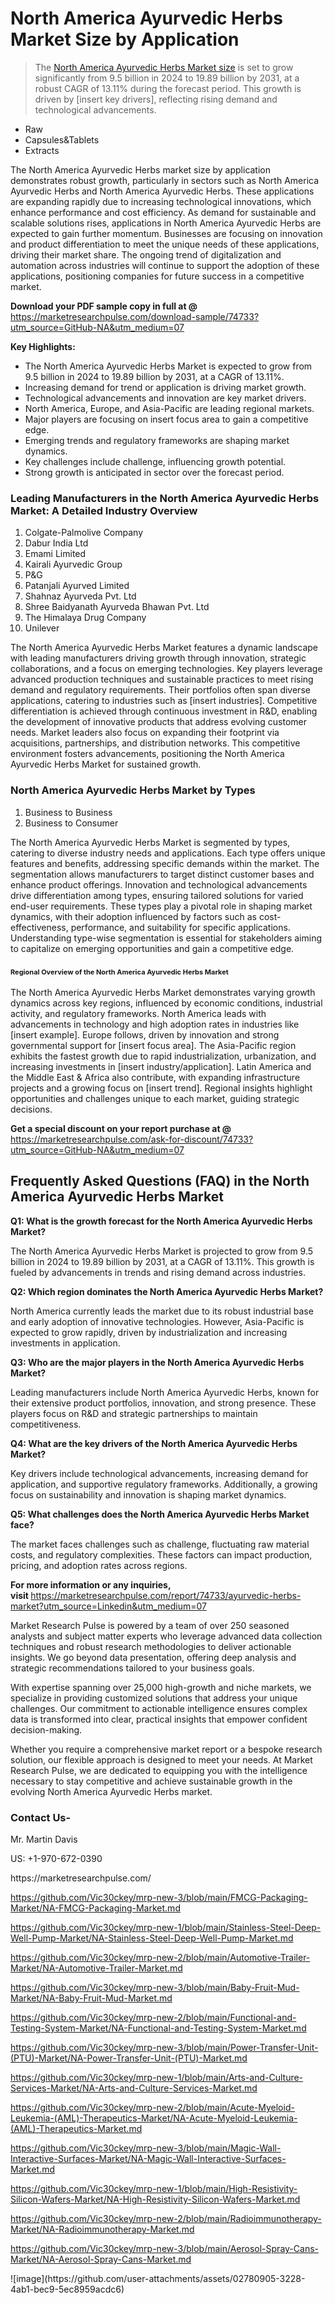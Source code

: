 <h1>North America Ayurvedic Herbs Market&nbsp;Size by Application</h1><blockquote><p>The <a href="https://marketresearchpulse.com/download-sample/74733?utm_source=GitHub-NA&amp;utm_medium=07">North America Ayurvedic Herbs Market size</a> is set to grow significantly from 9.5 billion in 2024 to 19.89 billion by 2031, at a robust CAGR of 13.11% during the forecast period. This growth is driven by [insert key drivers], reflecting rising demand and technological advancements.</p></blockquote><ul><li>Raw<li> Capsules&Tablets<li> Extracts</li></ul><p>The North America Ayurvedic Herbs market size by application demonstrates robust growth, particularly in sectors such as North America Ayurvedic Herbs and North America Ayurvedic Herbs. These applications are expanding rapidly due to increasing technological innovations, which enhance performance and cost efficiency. As demand for sustainable and scalable solutions rises, applications in North America Ayurvedic Herbs are expected to gain further momentum. Businesses are focusing on innovation and product differentiation to meet the unique needs of these applications, driving their market share. The ongoing trend of digitalization and automation across industries will continue to support the adoption of these applications, positioning companies for future success in a competitive market.</p><p><strong>Download your PDF sample copy in full at @ </strong><a href="https://marketresearchpulse.com/download-sample/74733?utm_source=GitHub-NA&amp;utm_medium=07">https://marketresearchpulse.com/download-sample/74733?utm_source=GitHub-NA&amp;utm_medium=07</a></p><p><strong>Key Highlights: </strong></p><ul><li>The North America Ayurvedic Herbs Market is expected to grow from 9.5 billion in 2024 to 19.89 billion by 2031, at a CAGR of 13.11%.</li><li>Increasing demand for trend or application is driving market growth.</li><li>Technological advancements and innovation are key market drivers.</li><li>North America, Europe, and Asia-Pacific are leading regional markets.</li><li>Major players are focusing on insert focus area to gain a competitive edge.</li><li>Emerging trends and regulatory frameworks are shaping market dynamics.</li><li>Key challenges include challenge, influencing growth potential.</li><li>Strong growth is anticipated in sector over the forecast period.</li></ul><h3>Leading Manufacturers in the North America Ayurvedic Herbs Market: A Detailed Industry Overview</h3><ol><li>Colgate-Palmolive Company</li><li>Dabur India Ltd</li><li>Emami Limited</li><li>Kairali Ayurvedic Group</li><li>P&G</li><li>Patanjali Ayurved Limited</li><li>Shahnaz Ayurveda Pvt. Ltd</li><li>Shree Baidyanath Ayurveda Bhawan Pvt. Ltd</li><li>The Himalaya Drug Company</li><li>Unilever</li></ol><div class="flex max-w-full flex-col flex-grow"><div class="min-h-8 text-message flex w-full flex-col items-end gap-2 whitespace-normal break-words [.text-message+&amp;]:mt-5" dir="auto" data-message-author-role="assistant" data-message-id="fd8432e4-4910-450d-b182-61b7bfb0a01f" data-message-model-slug="gpt-4o"><div class="flex w-full flex-col gap-1 empty:hidden first:pt-[3px]"><div class="markdown prose w-full break-words dark:prose-invert light"><p>The North America Ayurvedic Herbs Market features a dynamic landscape with leading manufacturers driving growth through innovation, strategic collaborations, and a focus on emerging technologies. Key players leverage advanced production techniques and sustainable practices to meet rising demand and regulatory requirements. Their portfolios often span diverse applications, catering to industries such as [insert industries]. Competitive differentiation is achieved through continuous investment in R&amp;D, enabling the development of innovative products that address evolving customer needs. Market leaders also focus on expanding their footprint via acquisitions, partnerships, and distribution networks. This competitive environment fosters advancements, positioning the North America Ayurvedic Herbs Market for sustained growth.</p></div></div></div></div><h3>North America Ayurvedic Herbs Market by Types</h3><ol><li>Business to Business<li> Business to Consumer</li></ol><div class="flex max-w-full flex-col flex-grow"><div class="min-h-8 text-message flex w-full flex-col items-end gap-2 whitespace-normal break-words [.text-message+&amp;]:mt-5" dir="auto" data-message-author-role="assistant" data-message-id="084470be-0bb7-4664-bddf-5156b4f41249" data-message-model-slug="gpt-4o-mini"><div class="flex w-full flex-col gap-1 empty:hidden first:pt-[3px]"><div class="markdown prose w-full break-words dark:prose-invert light"><p>The North America Ayurvedic Herbs Market is segmented by types, catering to diverse industry needs and applications. Each type offers unique features and benefits, addressing specific demands within the market. The segmentation allows manufacturers to target distinct customer bases and enhance product offerings. Innovation and technological advancements drive differentiation among types, ensuring tailored solutions for varied end-user requirements. These types play a pivotal role in shaping market dynamics, with their adoption influenced by factors such as cost-effectiveness, performance, and suitability for specific applications. Understanding type-wise segmentation is essential for stakeholders aiming to capitalize on emerging opportunities and gain a competitive edge.</p></div></div></div></div><h3><span style="font-size: 11px;">Regional Overview of the North America Ayurvedic Herbs Market</span></h3><div class="flex max-w-full flex-col flex-grow"><div class="min-h-8 text-message flex w-full flex-col items-end gap-2 whitespace-normal break-words [.text-message+&amp;]:mt-5" dir="auto" data-message-author-role="assistant" data-message-id="e9038762-ce64-4e30-91c9-9bd413514231" data-message-model-slug="gpt-4o-mini"><div class="flex w-full flex-col gap-1 empty:hidden first:pt-[3px]"><div class="markdown prose w-full break-words dark:prose-invert light"><p>The North America Ayurvedic Herbs Market demonstrates varying growth dynamics across key regions, influenced by economic conditions, industrial activity, and regulatory frameworks. North America leads with advancements in technology and high adoption rates in industries like [insert example]. Europe follows, driven by innovation and strong governmental support for [insert focus area]. The Asia-Pacific region exhibits the fastest growth due to rapid industrialization, urbanization, and increasing investments in [insert industry/application]. Latin America and the Middle East &amp; Africa also contribute, with expanding infrastructure projects and a growing focus on [insert trend]. Regional insights highlight opportunities and challenges unique to each market, guiding strategic decisions.</p></div></div></div></div><p><strong>Get a special discount on your report purchase at @ </strong><a href="https://marketresearchpulse.com/ask-for-discount/74733?utm_source=GitHub-NA&amp;utm_medium=07">https://marketresearchpulse.com/ask-for-discount/74733?utm_source=GitHub-NA&amp;utm_medium=07</a></p><h2>Frequently Asked Questions (FAQ) in the North America Ayurvedic Herbs Market</h2><p><strong>Q1: What is the growth forecast for the North America Ayurvedic Herbs Market?</strong></p><p>The North America Ayurvedic Herbs Market is projected to grow from 9.5 billion in 2024 to 19.89 billion by 2031, at a CAGR of 13.11%. This growth is fueled by advancements in trends and rising demand across industries.</p><p><strong>Q2: Which region dominates the North America Ayurvedic Herbs Market?</strong></p><p>North America currently leads the market due to its robust industrial base and early adoption of innovative technologies. However, Asia-Pacific is expected to grow rapidly, driven by industrialization and increasing investments in application.</p><p><strong>Q3: Who are the major players in the North America Ayurvedic Herbs Market?</strong></p><p>Leading manufacturers include North America Ayurvedic Herbs, known for their extensive product portfolios, innovation, and strong presence. These players focus on R&amp;D and strategic partnerships to maintain competitiveness.</p><p><strong>Q4: What are the key drivers of the North America Ayurvedic Herbs Market?</strong></p><p>Key drivers include technological advancements, increasing demand for application, and supportive regulatory frameworks. Additionally, a growing focus on sustainability and innovation is shaping market dynamics.</p><p><strong>Q5: What challenges does the North America Ayurvedic Herbs Market face?</strong></p><p>The market faces challenges such as challenge, fluctuating raw material costs, and regulatory complexities. These factors can impact production, pricing, and adoption rates across regions.</p><p><strong>For more information or any inquiries, visit&nbsp;</strong><a href="https://marketresearchpulse.com/report/74733/ayurvedic-herbs-market?utm_source=Linkedin&utm_medium=07">https://marketresearchpulse.com/report/74733/ayurvedic-herbs-market?utm_source=Linkedin&utm_medium=07</a></p><p>Market Research Pulse is powered by a team of over 250 seasoned analysts and subject matter experts who leverage advanced data collection techniques and robust research methodologies to deliver actionable insights. We go beyond data presentation, offering deep analysis and strategic recommendations tailored to your business goals.</p><p>With expertise spanning over 25,000 high-growth and niche markets, we specialize in providing customized solutions that address your unique challenges. Our commitment to actionable intelligence ensures complex data is transformed into clear, practical insights that empower confident decision-making.</p><p>Whether you require a comprehensive market report or a bespoke research solution, our flexible approach is designed to meet your needs. At Market Research Pulse, we are dedicated to equipping you with the intelligence necessary to stay competitive and achieve sustainable growth in the evolving North America Ayurvedic Herbs market.</p><h3><strong>Contact Us-</strong></h3><p>Mr. Martin Davis</p><p>US: +1-970-672-0390</p><p>https://marketresearchpulse.com/</p><p><a href="https://github.com/Vic30ckey/mrp-new-3/blob/main/FMCG-Packaging-Market/NA-FMCG-Packaging-Market.md">https://github.com/Vic30ckey/mrp-new-3/blob/main/FMCG-Packaging-Market/NA-FMCG-Packaging-Market.md</a></p><p><a href="https://github.com/Vic30ckey/mrp-new-1/blob/main/Stainless-Steel-Deep-Well-Pump-Market/NA-Stainless-Steel-Deep-Well-Pump-Market.md">https://github.com/Vic30ckey/mrp-new-1/blob/main/Stainless-Steel-Deep-Well-Pump-Market/NA-Stainless-Steel-Deep-Well-Pump-Market.md</a></p><p><a href="https://github.com/Vic30ckey/mrp-new-2/blob/main/Automotive-Trailer-Market/NA-Automotive-Trailer-Market.md">https://github.com/Vic30ckey/mrp-new-2/blob/main/Automotive-Trailer-Market/NA-Automotive-Trailer-Market.md</a></p><p><a href="https://github.com/Vic30ckey/mrp-new-3/blob/main/Baby-Fruit-Mud-Market/NA-Baby-Fruit-Mud-Market.md">https://github.com/Vic30ckey/mrp-new-3/blob/main/Baby-Fruit-Mud-Market/NA-Baby-Fruit-Mud-Market.md</a></p><p><a href="https://github.com/Vic30ckey/mrp-new-2/blob/main/Functional-and-Testing-System-Market/NA-Functional-and-Testing-System-Market.md">https://github.com/Vic30ckey/mrp-new-2/blob/main/Functional-and-Testing-System-Market/NA-Functional-and-Testing-System-Market.md</a></p><p><a href="https://github.com/Vic30ckey/mrp-new-3/blob/main/Power-Transfer-Unit-(PTU)-Market/NA-Power-Transfer-Unit-(PTU)-Market.md">https://github.com/Vic30ckey/mrp-new-3/blob/main/Power-Transfer-Unit-(PTU)-Market/NA-Power-Transfer-Unit-(PTU)-Market.md</a></p><p><a href="https://github.com/Vic30ckey/mrp-new-1/blob/main/Arts-and-Culture-Services-Market/NA-Arts-and-Culture-Services-Market.md">https://github.com/Vic30ckey/mrp-new-1/blob/main/Arts-and-Culture-Services-Market/NA-Arts-and-Culture-Services-Market.md</a></p><p><a href="https://github.com/Vic30ckey/mrp-new-2/blob/main/Acute-Myeloid-Leukemia-(AML)-Therapeutics-Market/NA-Acute-Myeloid-Leukemia-(AML)-Therapeutics-Market.md">https://github.com/Vic30ckey/mrp-new-2/blob/main/Acute-Myeloid-Leukemia-(AML)-Therapeutics-Market/NA-Acute-Myeloid-Leukemia-(AML)-Therapeutics-Market.md</a></p><p><a href="https://github.com/Vic30ckey/mrp-new-3/blob/main/Magic-Wall-Interactive-Surfaces-Market/NA-Magic-Wall-Interactive-Surfaces-Market.md">https://github.com/Vic30ckey/mrp-new-3/blob/main/Magic-Wall-Interactive-Surfaces-Market/NA-Magic-Wall-Interactive-Surfaces-Market.md</a></p><p><a href="https://github.com/Vic30ckey/mrp-new-1/blob/main/High-Resistivity-Silicon-Wafers-Market/NA-High-Resistivity-Silicon-Wafers-Market.md">https://github.com/Vic30ckey/mrp-new-1/blob/main/High-Resistivity-Silicon-Wafers-Market/NA-High-Resistivity-Silicon-Wafers-Market.md</a></p><p><a href="https://github.com/Vic30ckey/mrp-new-2/blob/main/Radioimmunotherapy-Market/NA-Radioimmunotherapy-Market.md">https://github.com/Vic30ckey/mrp-new-2/blob/main/Radioimmunotherapy-Market/NA-Radioimmunotherapy-Market.md</a></p><p><a href="https://github.com/Vic30ckey/mrp-new-3/blob/main/Aerosol-Spray-Cans-Market/NA-Aerosol-Spray-Cans-Market.md">https://github.com/Vic30ckey/mrp-new-3/blob/main/Aerosol-Spray-Cans-Market/NA-Aerosol-Spray-Cans-Market.md</a></p>
![image](https://github.com/user-attachments/assets/02780905-3228-4ab1-bec9-5ec8959acdc6)
